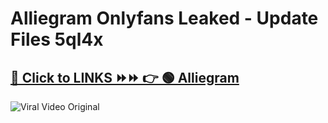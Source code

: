
 # Alliegram Onlyfans Leaked - Update Files 5ql4x

## <h2><a href="https://clipsfans.com/Alliegram&ref=git">🔗 Click to LINKS ⏩⏩ 👉 🟢 Alliegram </a></h2>

<a href="https://clipsfans.com/Alliegram&ref=git" rel="nofollow" data-target="animated-image.originalLink"><img src="https://i.ibb.co.com/xMMVF88/686577567.gif" alt="Viral Video Original" style="max-width: 100%; display: inline-block;" data-target="animated-image.originalImage"></a>

